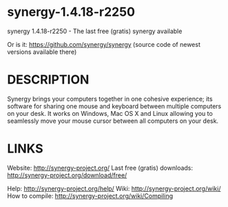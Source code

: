 ﻿synergy-1.4.18-r2250
====================

synergy 1.4.18-r2250 - The last free (gratis) synergy available

Or is it: <https://github.com/synergy/synergy> (source code of newest versions
available there)

DESCRIPTION
===========

Synergy brings your computers together in one cohesive experience; its software
for sharing one mouse and keyboard between multiple computers on your desk. It
works on Windows, Mac OS X and Linux allowing you to seamlessly move your mouse
cursor between all computers on your desk.

LINKS
=====

Website:			<http://synergy-project.org/>
Last free (gratis) downloads:	<http://synergy-project.org/download/free/>

Help:				<http://synergy-project.org/help/>
Wiki:				<http://synergy-project.org/wiki/>
How to compile:			<http://synergy-project.org/wiki/Compiling>
